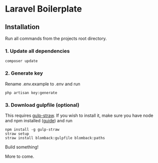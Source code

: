 # Laravel Boilerplate

## Installation
Run all commands from the projects root directory.

### 1. Update all dependencies

	composer update

### 2. Generate key
Rename .env.example to .env and run

	php artisan key:generate

### 3. Download gulpfile (optional)
This requires [gulp-straw](https://github.com/cognitom/gulp-straw). If you wish to install it, make sure you have node and npm installed ([guide](https://docs.npmjs.com/getting-started/installing-node)) and run

	npm install -g gulp-straw
	straw setup
	straw install blomback:gulpfile blomback:paths

Build something!

More to come.
